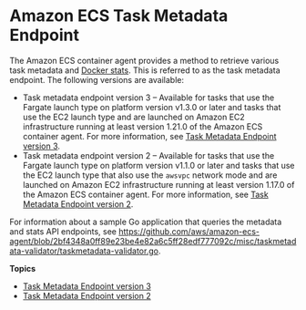 # Amazon ECS Task Metadata Endpoint<a name="task-metadata-endpoint"></a>

The Amazon ECS container agent provides a method to retrieve various task metadata and [Docker stats](https://docs.docker.com/engine/api/v1.30/#operation/ContainerStats)\. This is referred to as the task metadata endpoint\.  The following versions are available:
+ Task metadata endpoint version 3 – Available for tasks that use the Fargate launch type on platform version v1\.3\.0 or later and tasks that use the EC2 launch type and are launched on Amazon EC2 infrastructure running at least version 1\.21\.0 of the Amazon ECS container agent\. For more information, see [Task Metadata Endpoint version 3](task-metadata-endpoint-v3.md)\.
+ Task metadata endpoint version 2 – Available for tasks that use the Fargate launch type on platform version v1\.1\.0 or later and tasks that use the EC2 launch type that also use the `awsvpc` network mode and are launched on Amazon EC2 infrastructure running at least version 1\.17\.0 of the Amazon ECS container agent\. For more information, see [Task Metadata Endpoint version 2](task-metadata-endpoint-v2.md)\.



For information about a sample Go application that queries the metadata and stats API endpoints, see [https://github\.com/aws/amazon\-ecs\-agent/blob/2bf4348a0ff89e23be4e82a6c5ff28edf777092c/misc/taskmetadata\-validator/taskmetadata\-validator\.go](https://github.com/aws/amazon-ecs-agent/blob/2bf4348a0ff89e23be4e82a6c5ff28edf777092c/misc/taskmetadata-validator/taskmetadata-validator.go)\.

**Topics**
+ [Task Metadata Endpoint version 3](task-metadata-endpoint-v3.md)
+ [Task Metadata Endpoint version 2](task-metadata-endpoint-v2.md)